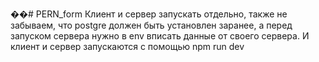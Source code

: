 ��#   P E R N _ f o r m 
 
 Клиент и сервер запускать отдельно, также не забываем, что postgre должен быть установлен заранее, а перед запуском сервера нужно в env вписать данные от своего сервера. И клиент и сервер запускаются с помощью npm run dev
